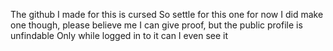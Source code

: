 The github I made for this is cursed
So settle for this one for now
I did make one though, please believe me
I can give proof, but the public profile is unfindable
Only while logged in to it can I even see it

